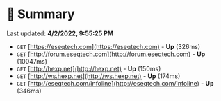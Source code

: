 # 📖 Summary
Last updated: **4/2/2022, 9:55:25 PM**

- `GET` [https://eseqtech.com](https://eseqtech.com) - **Up** (326ms)
- `GET` [http://forum.eseqtech.com](http://forum.eseqtech.com) - **Up** (10047ms)
- `GET` [http://hexp.net](http://hexp.net) - **Up** (150ms)
- `GET` [http://ws.hexp.net](http://ws.hexp.net) - **Up** (174ms)
- `GET` [http://eseqtech.com/infoline](http://eseqtech.com/infoline) - **Up** (346ms)
